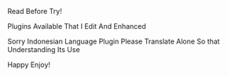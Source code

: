 Read Before Try!

Plugins Available That I Edit And Enhanced

Sorry Indonesian Language Plugin
Please Translate Alone So that Understanding Its Use

Happy Enjoy!
